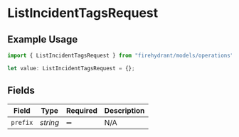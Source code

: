 # ListIncidentTagsRequest

## Example Usage

```typescript
import { ListIncidentTagsRequest } from "firehydrant/models/operations";

let value: ListIncidentTagsRequest = {};
```

## Fields

| Field              | Type               | Required           | Description        |
| ------------------ | ------------------ | ------------------ | ------------------ |
| `prefix`           | *string*           | :heavy_minus_sign: | N/A                |